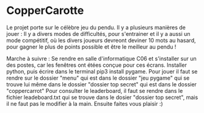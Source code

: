 # CopperCarotte
Le projet porte sur le célèbre jeu du pendu. Il y a plusieurs manières de jouer : Il y a divers modes de difficultés, pour s'entrainer et il y a aussi un mode compétitif, où les divers joueurs devreont deviner 10 mots au hasard, pour gagner le plus de points possible et être le meilleur au pendu !

Marche à suivre : 
Se rendre en salle d'informatique C06 et s'installer sur un des postes, car les fenêtres ont étées conçue pour ces écrans.
Installer python, puis écrire dans le terminal pip3 install pygame.
Pour jouer il faut se rendre sur le dossier "menu" qui est dans le dossier "jeu pygame" qui se trouve lui même dans le dossier "dossier top secret" qui est dans le dossier "coppercarrot"
Pour consulter le leaderboard, il faut se rendre dans le fichier leadeboard.txt qui se trouve dans le dosier "dossier top secret", mais il ne faut pas le modifier à la main.
Ensuite faites vous plaisir :)

